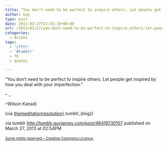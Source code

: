 ```yaml
---
title: “You don’t need to be perfect to inspire others. Let people get inspired by how you deal with your…”
author: Guy
type: post
date: 2013-03-27T13:55:19+00:00
url: /2013/03/27/you-dont-need-to-be-perfect-to-inspire-others-let-people-get-inspired-by-how-you-deal-with-your/
categories:
  - Asides
tags:
  - 'ifttt'
  - '#tumblr'
  - fb
  - quotes

---
```

“You don’t need to be perfect to inspire others. Let people get inspired by how you deal with your imperfection.”

&#8211; _</p> 

&#8211;<span>Wilson Kanadi</span>

(via [themeditationresolution][1]{.tumblr_blog})

</em>

via tumblr http://tumblr.guyjames.com/post/46419730157 published on March 27, 2013 at 02:54PM

<small><a href="https://creativecommons.org/licenses/by-nc/3.0/" target="_blank">Some rights reserved &#8211; Creative Commons Licence</a></small>.

 [1]: http://web.archive.org/web/20161014083253/http://themeditationresolution.tumblr.com:80/